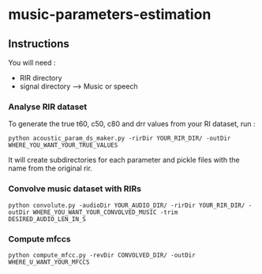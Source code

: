 # music-parameters-estimation

## Instructions

You will need :
- RIR directory
- signal directory --> Music or speech

### Analyse RIR dataset 
To generate the true t60, c50, c80 and drr values from your RI dataset, run :
```console
python acoustic_param_ds_maker.py -rirDir YOUR_RIR_DIR/ -outDir WHERE_YOU_WANT_YOUR_TRUE_VALUES
```
It will create subdirectories for each parameter and pickle files with the name from the original rir.

### Convolve music dataset with RIRs
```console
python convolute.py -audioDir YOUR_AUDIO_DIR/ -rirDir YOUR_RIR_DIR/ -outDir WHERE_YOU_WANT_YOUR_CONVOLVED_MUSIC -trim DESIRED_AUDIO_LEN_IN_S
```
### Compute mfccs
```console
python compute_mfcc.py -revDir CONVOLVED_DIR/ -outDir WHERE_U_WANT_YOUR_MFCCS
```
